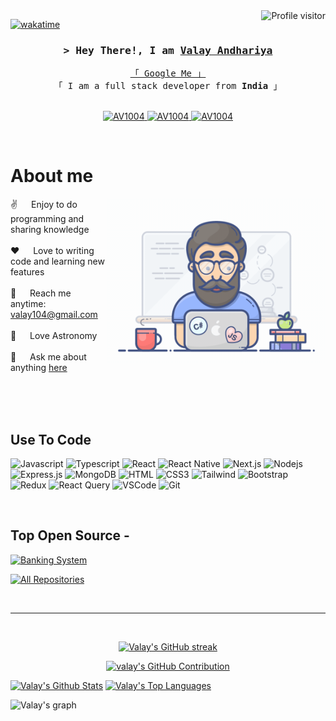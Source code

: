 <!--
<h2 align="center">
  Welcome to Al Siam World!
  <img src="https://media.giphy.com/media/hvRJCLFzcasrR4ia7z/giphy.gif" width="28">
</h2>
-->

<!--
<p align="center">
  <a href="https://github.com/AV1004"><img src="https://readme-typing-svg.herokuapp.com/?lines=Self%20Taught%20Programmer;Front%20End%20Developer;1.5%2B%20years%20of%20coding%20experience;Always%20learning%20new%20things&center=true&width=380&height=45"></a>
</p>

 -->

<a href="https://komarev.com/ghpvc/?username=AV1004">
  <img align="right" src="https://komarev.com/ghpvc/?username=AV1004&label=Visitors&color=0e75b6&style=flat" alt="Profile visitor" />
</a>


[![wakatime](https://wakatime.com/badge/user/eebb3dd8-d9b2-40de-9b88-6fd6cac99dbc.svg)](https://wakatime.com/@eebb3dd8-d9b2-40de-9b88-6fd6cac99dbc)

<!-- Intro  -->
<h3 align="center">
        <samp>&gt; Hey There!, I am
                <b><a target="_blank" href="https://AV1004.com">Valay Andhariya</a></b>
        </samp>
</h3>


<p align="center"> 
  <samp>
    <a href="https://www.google.com/search?q=valay+andhariya">「 Google Me 」</a>
    <br>
    「 I am a full stack developer from <b>India</b> 」
    <br>
    <br>
  </samp>
</p>

<p align="center">
 <a href="https://www.linkedin.com/in/valay-andhariya-753104248/" target="_blank">
  <img src="https://img.shields.io/badge/LinkedIn-0077B5?style=for-the-badge&logo=linkedin&logoColor=white" alt="AV1004"/>
 </a>
 <a href="https://valay-tech-sphere.vercel.app/" target="blank">
  <img src="https://img.shields.io/badge/Website-DC143C?style=for-the-badge&logo=medium&logoColor=white" alt="AV1004" />
 </a>
 <a href="https://www.instagram.com/_.valay._.10._.04/" target="_blank">
  <img src="https://img.shields.io/badge/Instagram-fe4164?style=for-the-badge&logo=instagram&logoColor=white" alt="AV1004" />
 </a> 
</p>
<br />

<!-- About Section -->
 # About me
 
<p>
 <img align="right" width="350" src="/assets/programmer.gif" alt="Coding gif" />
  
 ✌️ &emsp; Enjoy to do programming and sharing knowledge <br/><br/>
 ❤️ &emsp; Love to writing code and learning new features<br/><br/>
 📧 &emsp; Reach me anytime: valay104@gmail.com<br/><br/>
 🔭 &emsp; Love Astronomy<br/><br/>
 💬 &emsp; Ask me about anything [here](https://github.com/AV1004/AV1004/issues)

</p>

<br/>
<br/>
<br/>

## Use To Code

![Javascript](https://img.shields.io/badge/Javascript-F0DB4F?style=for-the-badge&labelColor=black&logo=javascript&logoColor=F0DB4F)
![Typescript](https://img.shields.io/badge/Typescript-007acc?style=for-the-badge&labelColor=black&logo=typescript&logoColor=007acc)
![React](https://img.shields.io/badge/-React-61DBFB?style=for-the-badge&labelColor=black&logo=react&logoColor=61DBFB)
![React Native](https://img.shields.io/badge/React_Native-20232A?style=for-the-badge&logo=react&logoColor=61DAFB)
![Next.js](https://img.shields.io/badge/next.js-000000?style=for-the-badge&logo=nextdotjs&logoColor=white)
![Nodejs](https://img.shields.io/badge/Nodejs-3C873A?style=for-the-badge&labelColor=black&logo=node.js&logoColor=3C873A)
![Express.js](https://img.shields.io/badge/Express.js-000000?style=for-the-badge&logo=express&logoColor=white)
![MongoDB](https://img.shields.io/badge/MongoDB-4EA94B?style=for-the-badge&logo=mongodb&logoColor=white)
![HTML](https://img.shields.io/badge/HTML5-E34F26?style=for-the-badge&logo=html5&logoColor=white)
![CSS3](https://img.shields.io/badge/CSS3-1572B6?style=for-the-badge&logo=css3&logoColor=white)
![Tailwind](https://img.shields.io/badge/Tailwind_CSS-092749?style=for-the-badge&logo=tailwindcss&logoColor=06B6D4&labelColor=000000)
![Bootstrap](https://img.shields.io/badge/Bootstrap-563D7C?style=for-the-badge&logo=bootstrap&logoColor=white)
![Redux](https://img.shields.io/badge/Redux-593D88?style=for-the-badge&logo=redux&logoColor=white)
![React Query](https://img.shields.io/badge/-React_Query-FF4154?style=for-the-badge&logo=react%20query&logoColor=white)
![VSCode](https://img.shields.io/badge/Visual_Studio-0078d7?style=for-the-badge&logo=visual%20studio&logoColor=white)
![Git](https://img.shields.io/badge/Git-F05032?style=for-the-badge&logo=git&logoColor=white)

<br/>

## Top Open Source -
[![Banking System](https://github-readme-stats.vercel.app/api/pin/?username=Prajeshpandya&repo=backend_banking&border_color=7F3FBF&bg_color=0D1117&title_color=C9D1D9&text_color=8B949E&icon_color=7F3FBF)](https://github.com/Prajeshpandya/backend_banking)

<p align="left">
  <a href="https://github.com/AV1004?tab=repositories" target="_blank"><img alt="All Repositories" title="All Repositories" src="https://img.shields.io/badge/-All%20Repos-2962FF?style=for-the-badge&logo=koding&logoColor=white"/></a>
</p>

<br/>
<hr/>
<br/>

<p align="center">
  <a href="https://github.com/AV1004">
    <img src="https://github-readme-streak-stats.herokuapp.com/?user=AV1004&theme=radical&border=7F3FBF&background=0D1117" alt="Valay's GitHub streak"/>
  </a>
</p>

<p align="center">
  <a href="https://github.com/AV1004">
    <img src="https://github-profile-summary-cards.vercel.app/api/cards/profile-details?username=AV1004&theme=radical" alt="valay's GitHub Contribution"/>
  </a>
</p>

<a> 
    <a href="https://github.com/AV1004"><img alt="Valay's Github Stats" src="https://denvercoder1-github-readme-stats.vercel.app/api?username=AV1004&show_icons=true&count_private=true&theme=react&border_color=7F3FBF&bg_color=0D1117&title_color=F85D7F&icon_color=F8D866" height="192px" width="49.5%"/></a>
  <a href="https://github.com/AV1004"><img alt="Valay's Top Languages" src="https://denvercoder1-github-readme-stats.vercel.app/api/top-langs/?username=AV1004&langs_count=8&layout=compact&theme=react&border_color=7F3FBF&bg_color=0D1117&title_color=F85D7F&icon_color=F8D866" height="192px" width="49.5%"/></a>
  <br/>
</a>


![Valay's graph](https://github-readme-activity-graph.vercel.app/graph?username=AV1004&custom_title=Valay%20Andhariya's%20GitHub%20Activity%20Graph&bg_color=0D1117&color=7F3FBF&line=7F3FBF&point=7F3FBF&area_color=FFFFFF&title_color=FFFFFF&area=true)
